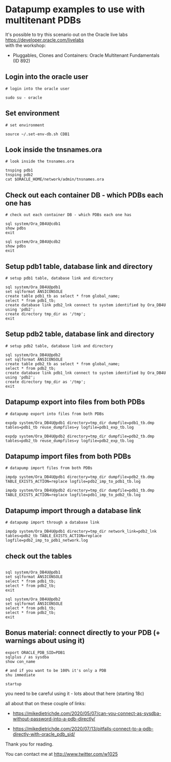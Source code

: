 # Datapump examples to use with multitenant PDBs

It's possible to try this scenario out on the Oracle live labs  
https://developer.oracle.com/livelabs   
with the workshop:
* Pluggables, Clones and Containers: Oracle Multitenant Fundamentals
(ID 892)

  

## Login into the oracle user
```
# login into the oracle user

sudo su - oracle

```

## Set environment
```
# set environment

source ~/.set-env-db.sh CDB1

```

## Look inside the tnsnames.ora
```
# look inside the tnsnames.ora

tnsping pdb1
tnsping pdb2
cat $ORACLE_HOME/network/admin/tnsnames.ora

```
  
## Check out each container DB - which PDBs each one has

```
# check out each container DB - which PDBs each one has

sql system/Ora_DB4U@cdb1
show pdbs
exit

sql system/Ora_DB4U@cdb2
show pdbs
exit

```


## Setup pdb1 table, database link and directory 
```
# setup pdb1 table, database link and directory

sql system/Ora_DB4U@pdb1
set sqlformat ANSICONSOLE
create table pdb1_tb as select * from global_name;
select * from pdb1_tb;
create database link pdb2_lnk connect to system identified by Ora_DB4U using 'pdb2';
create directory tmp_dir as '/tmp';
exit

```

## Setup pdb2 table, database link and directory
```
# setup pdb2 table, database link and directory

sql system/Ora_DB4U@pdb2
set sqlformat ANSICONSOLE
create table pdb2_tb as select * from global_name;
select * from pdb2_tb;
create database link pdb1_lnk connect to system identified by Ora_DB4U using 'pdb2';
create directory tmp_dir as '/tmp';
exit 

```

## Datapump export into files from both PDBs
```
# datapump export into files from both PDBs

expdp system/Ora_DB4U@pdb1 directory=tmp_dir dumpfile=pdb1_tb.dmp tables=pdb1_tb reuse_dumpfiles=y logfile=pdb1_exp_tb.log

expdp system/Ora_DB4U@pdb2 directory=tmp_dir dumpfile=pdb2_tb.dmp tables=pdb2_tb reuse_dumpfiles=y logfile=pdb2_exp_tb.log

```

## Datapump import files from both PDBs
```
# datapump import files from both PDBs

impdp system/Ora_DB4U@pdb1 directory=tmp_dir dumpfile=pdb2_tb.dmp TABLE_EXISTS_ACTION=replace logfile=pdb2_imp_to_pdb1_tb.log

impdp system/Ora_DB4U@pdb2 directory=tmp_dir dumpfile=pdb1_tb.dmp TABLE_EXISTS_ACTION=replace logfile=pdb1_imp_to_pdb2_tb.log

```

## Datapump import through a database link
```
# datapump import through a database link

impdp system/Ora_DB4U@pdb1 directory=tmp_dir network_link=pdb2_lnk tables=pdb2_tb TABLE_EXISTS_ACTION=replace logfile=pdb2_imp_to_pdb1_network.log

```


## check out the tables
```

sql system/Ora_DB4U@pdb1
set sqlformat ANSICONSOLE
select * from pdb1_tb;
select * from pdb2_tb;
exit

sql system/Ora_DB4U@pdb2
set sqlformat ANSICONSOLE
select * from pdb1_tb;
select * from pdb2_tb;
exit

```


## Bonus material: connect directly to your PDB (+ warnings about using it)
```
export ORACLE_PDB_SID=PDB1
sqlplus / as sysdba
show con_name

# and if you want to be 100% it's only a PDB
shu immediate

startup

```  
you need to be careful using it - lots about that here (starting 18c)

all about that on these couple of links:  
* https://mikedietrichde.com/2020/05/07/can-you-connect-as-sysdba-without-password-into-a-pdb-directly/   
  
* https://mikedietrichde.com/2020/07/13/pitfalls-connect-to-a-pdb-directly-with-oracle_pdb_sid/  
  
Thank you for reading.  
  
    
      

You can contact me at http://www.twitter.com/w1025
  
    

